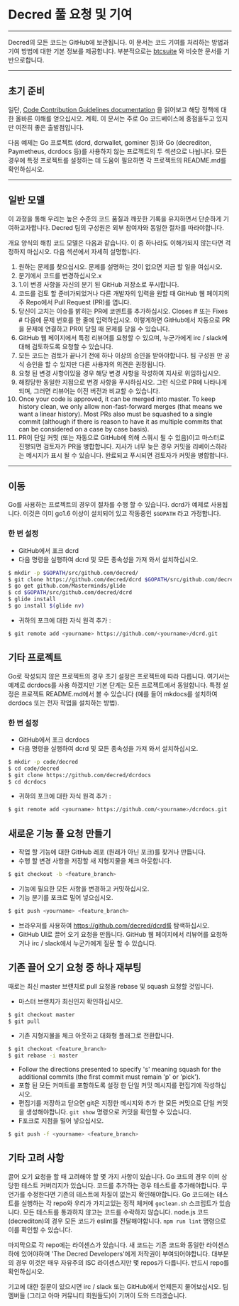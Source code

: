 # Decred 풀 요청 및 기여 

---

Decred의 모든 코드는 GitHub에 보관됩니다. 이 문서는 코드 기여를 처리하는 방법과 기여 방법에 대한 기본 정보를 제공합니다. 부분적으로는 [btcsuite](https://github.com/btcsuite) 와 비슷한 문서를 기반으로합니다.

---

## 초기 준비 

일단, [Code Contribution Guidelines documentation](https://github.com/decred/dcrd/blob/master/docs/code_contribution_guidelines.md) 을 읽어보고 해당 정책에 대한 올바른 이해를 얻으십시오.
계획. 이 문서는 주로 Go 코드베이스에 중점을두고 있지만 여전히 좋은 출발점입니다.

다음 예제는 Go 프로젝트 (dcrd, dcrwallet, gominer 등)와 Go (decrediton, Paymetheus, dcrdocs 등)를 사용하지 않는 프로젝트의 두 섹션으로 나뉩니다. 모든 경우에 특정 프로젝트를 설정하는 데 도움이 필요하면 각 프로젝트의 README.md를 확인하십시오.

---

## 일반 모델 

이 과정을 통해 우리는 높은 수준의 코드 품질과 깨끗한 기록을 유지하면서 단순하게 기여하고자합니다. Decred 팀의 구성원은 외부 참여자와 동일한 절차를 따라야합니다.

개요 양식의 해킹 코드 모델은 다음과 같습니다. 이 중 하나라도 이해가되지 않는다면 걱정하지 마십시오. 다음 섹션에서 자세히 설명합니다.

1. 원하는 문제를 찾으십시오. 문제를 설명하는 것이 없으면 지금 할 일을 여십시오.
1. 분기에서 코드를 변경하십시오.x
1. 1.이 변경 사항을 자신의 분기 된 GitHub 저장소로 푸시합니다.
1. 코드를 검토 할 준비가되었거나 다른 개발자의 입력을 원할 때 GitHub 웹 페이지의 주 Repo에서 Pull Request (PR)를 엽니다.
1. 당신이 고치는 이슈를 밝히는 PR에 코멘트를 추가하십시오. Closes # 또는 Fixes # 다음에 문제 번호를 한 줄에 입력하십시오. 이렇게하면 GitHub에서 자동으로 PR을 문제에 연결하고 PR이 닫힐 때 문제를 닫을 수 있습니다.
1. GitHub 웹 페이지에서 특정 리뷰어를 요청할 수 있으며, 누군가에게 irc / slack에 대해 검토하도록 요청할 수 있습니다.
1. 모든 코드는 검토가 끝나기 전에 하나 이상의 승인을 받아야합니다. 팀 구성원 만 공식 승인을 할 수 있지만 다른 사용자의 의견은 권장됩니다.
1. 요청 된 변경 사항이있을 경우 해당 변경 사항을 작성하여 지사로 위임하십시오.
1. 해킹당한 동일한 지점으로 변경 사항을 푸시하십시오. 그런 식으로 PR에 나타나게되며, 그러면 리뷰어는 이전 버전과 비교할 수 있습니다.
1. Once your code is approved, it can be merged into master.  To keep history clean, we only allow non-fast-forward merges (that means we want a linear history).  Most PRs also must be squashed to a single commit (although if there is reason to have it as multiple commits that can be considered on a case by case basis).
1. PR이 단일 커밋 (또는 자동으로 GitHub에 의해 스쿼시 될 수 있음)이고 마스터로 진행되면 검토자가 PR을 병합합니다. 지사가 너무 늦은 경우 커밋을 리베이스하라는 메시지가 표시 될 수 있습니다. 완료되고 푸시되면 검토자가 커밋을 병합합니다.

---

## 이동 

Go를 사용하는 프로젝트의 경우이 절차를 수행 할 수 있습니다. dcrd가 예제로 사용됩니다. 이것은 이미 go1.6 이상이 설치되어 있고 작동중인 `$GOPATH` 라고 가정합니다.

### 한 번 설정
- GitHub에서 포크 dcrd
- 다음 명령을 실행하여 dcrd 및 모든 종속성을 가져 와서 설치하십시오.

```bash
$ mkdir -p $GOPATH/src/github.com/decred/
$ git clone https://github.com/decred/dcrd $GOPATH/src/github.com/decred/dcrd
$ go get github.com/Masterminds/glide
$ cd $GOPATH/src/github.com/decred/dcrd
$ glide install
$ go install $(glide nv)
```

- 귀하의 포크에 대한 자식 원격 추가 :

```bash
$ git remote add <yourname> https://github.com/<yourname>/dcrd.git
```

## 기타 프로젝트 

Go로 작성되지 않은 프로젝트의 경우 초기 설정은 프로젝트에 따라 다릅니다. 여기서는 예제로 dcrdocs를 사용 하겠지만 기본 단계는 모든 프로젝트에서 동일합니다. 특정 설정은 프로젝트 README.md에서 볼 수 있습니다 (예를 들어 mkdocs를 설치하여 dcrdocs 또는 전자 작업을 설치하는 방법).

### 한 번 설정 
- GitHub에서 포크 dcrdocs
- 다음 명령을 실행하여 dcrd 및 모든 종속성을 가져 와서 설치하십시오.

```bash
$ mkdir -p code/decred
$ cd code/decred
$ git clone https://github.com/decred/dcrdocs
$ cd dcrdocs
```

- 귀하의 포크에 대한 자식 원격 추가 :

```bash
$ git remote add <yourname> https://github.com/<yourname>/dcrdocs.git
```

## 새로운 기능 풀 요청 만들기 
- 작업 할 기능에 대한 GitHub 레포 (원래가 아닌 포크)를 찾거나 만듭니다.
- 수행 할 변경 사항을 저장할 새 지형지물을 체크 아웃합니다.

```bash
$ git checkout -b <feature_branch>
```
- 기능에 필요한 모든 사항을 변경하고 커밋하십시오.
- 기능 분기를 포크로 밀어 넣으십시오.

```bash
$ git push <yourname> <feature_branch>
```
- 브라우저를 사용하여 https://github.com/decred/dcrd를 탐색하십시오.
- GitHub UI로 끌어 오기 요청을 만듭니다. GitHub 웹 페이지에서 리뷰어를 요청하거나 irc / slack에서 누군가에게 질문 할 수 있습니다.

## 기존 끌어 오기 요청 중 하나 재부팅 

때로는 최신 master 브랜치로 pull 요청을 rebase 및 squash 요청할 것입니다.

- 마스터 브랜치가 최신인지 확인하십시오.

```bash
$ git checkout master
$ git pull
```
- 기존 지형지물을 체크 아웃하고 대화형 플래그로 전환합니다.

```bash
$ git checkout <feature_branch>
$ git rebase -i master
```
- Follow the directions presented to specify 's' meaning squash for the additional commits (the first commit must remain 'p' or 'pick').
- 포함 된 모든 커미트를 포함하도록 설정 한 단일 커밋 메시지를 편집기에 작성하십시오.
- 편집기를 저장하고 닫으면 git은 지정한 메시지와 추가 한 모든 커밋으로 단일 커밋을 생성해야합니다. ```git show``` 명령으로 커밋을 확인할 수 있습니다.
- F포크로 지점을 밀어 넣으십시오.

```bash
$ git push -f <yourname> <feature_branch>
```

## 기타 고려 사항 

끌어 오기 요청을 할 때 고려해야 할 몇 가지 사항이 있습니다. Go 코드의 경우 이미 상당한 테스트 커버리지가 있습니다. 코드를 추가하는 경우 테스트를 추가해야합니다. 무언가를 수정한다면 기존의 테스트에 차질이 없는지 확인해야합니다. Go 코드에는 테스트를 실행하는 각 repo와 우리가 가지고있는 정적 체커에 ```goclean.sh``` 스크립트가 있습니다. 모든 테스트를 통과하지 않고는 코드를 수락하지 않습니다. node.js 코드 (decrediton)의 경우 모든 코드가 eslint를 전달해야합니다. ```npm run lint``` 명령으로 이를 확인할 수 있습니다.

마지막으로 각 repo에는 라이센스가 있습니다. 새 코드는 기존 코드와 동일한 라이센스하에 있어야하며 'The Decred Developers'에게 저작권이 부여되어야합니다. 대부분의 경우 이것은 매우 자유주의 ISC 라이센스지만 몇 repos가 다릅니다. 반드시 repo를 확인하십시오.

기고에 대한 질문이 있으시면 irc / slack 또는 GitHub에서 언제든지 물어보십시오. 팀 멤버들 (그리고 아마 커뮤니티 회원들도)이 기꺼이 도와 드리겠습니다.
